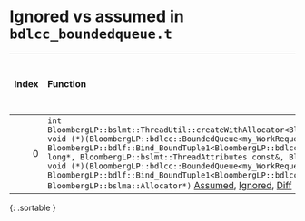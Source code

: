 # Ignored vs assumed in `bdlcc_boundedqueue.t`

<script src="../sorttable.js"></script>
|   Index | Function                                                                                                                                                                                                                                                                                                                                                                                                                                                                                                                                                                                                                                               |   Difference in number of lines |   Function size difference in bytes |   Number of lines in assumed build | Number of bytes in assumed build   |   Number of lines in ignored build | Number of bytes in ignored build   |
|--------:|:-------------------------------------------------------------------------------------------------------------------------------------------------------------------------------------------------------------------------------------------------------------------------------------------------------------------------------------------------------------------------------------------------------------------------------------------------------------------------------------------------------------------------------------------------------------------------------------------------------------------------------------------------------|--------------------------------:|------------------------------------:|-----------------------------------:|:-----------------------------------|-----------------------------------:|:-----------------------------------|
|       0 | `int BloombergLP::bslmt::ThreadUtil::createWithAllocator<BloombergLP::bdlf::Bind<BloombergLP::bslmf::Nil, void (*)(BloombergLP::bdlcc::BoundedQueue<my_WorkRequest>*), BloombergLP::bdlf::Bind_BoundTuple1<BloombergLP::bdlcc::BoundedQueue<my_WorkRequest>*> > >(unsigned long*, BloombergLP::bslmt::ThreadAttributes const&, BloombergLP::bdlf::Bind<BloombergLP::bslmf::Nil, void (*)(BloombergLP::bdlcc::BoundedQueue<my_WorkRequest>*), BloombergLP::bdlf::Bind_BoundTuple1<BloombergLP::bdlcc::BoundedQueue<my_WorkRequest>*> > const&, BloombergLP::bslma::Allocator*)` [Assumed](0.assume.s.txt), [Ignored](0.none.s.txt), [Diff](0.diff.html) |                              -8 |                                 -32 |                                336 | 4,287,200                          |                                368 | 4,287,200                          |
{: .sortable }
